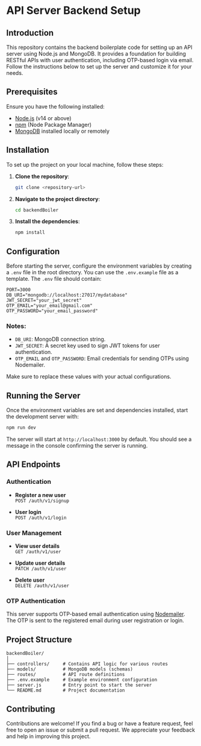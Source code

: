 # API Server Backend Setup

## Introduction

This repository contains the backend boilerplate code for setting up an API server using Node.js and MongoDB. It provides a foundation for building RESTful APIs with user authentication, including OTP-based login via email. Follow the instructions below to set up the server and customize it for your needs.

## Prerequisites

Ensure you have the following installed:

- [Node.js](https://nodejs.org/) (v14 or above)
- [npm](https://www.npmjs.com/) (Node Package Manager)
- [MongoDB](https://www.mongodb.com/) installed locally or remotely

## Installation

To set up the project on your local machine, follow these steps:

1. **Clone the repository**:

   ```bash
   git clone <repository-url>
   ```

2. **Navigate to the project directory**:

   ```bash
   cd backendBoiler
   ```

3. **Install the dependencies**:

   ```bash
   npm install
   ```

## Configuration

Before starting the server, configure the environment variables by creating a `.env` file in the root directory. You can use the `.env.example` file as a template. The `.env` file should contain:

```plaintext
PORT=3000
DB_URI="mongodb://localhost:27017/mydatabase"
JWT_SECRET="your_jwt_secret"
OTP_EMAIL="your_email@gmail.com"
OTP_PASSWORD="your_email_password"
```

### Notes:

- `DB_URI`: MongoDB connection string.
- `JWT_SECRET`: A secret key used to sign JWT tokens for user authentication.
- `OTP_EMAIL` and `OTP_PASSWORD`: Email credentials for sending OTPs using Nodemailer.

Make sure to replace these values with your actual configurations.

## Running the Server

Once the environment variables are set and dependencies installed, start the development server with:

```bash
npm run dev
```

The server will start at `http://localhost:3000` by default. You should see a message in the console confirming the server is running.

## API Endpoints

### Authentication

- **Register a new user**  
  `POST /auth/v1/signup`

- **User login**  
  `POST /auth/v1/login`

### User Management

- **View user details**  
  `GET /auth/v1/user`

- **Update user details**  
  `PATCH /auth/v1/user`

- **Delete user**  
  `DELETE /auth/v1/user`

### OTP Authentication

This server supports OTP-based email authentication using [Nodemailer](https://nodemailer.com/). The OTP is sent to the registered email during user registration or login.

## Project Structure

```plaintext
backendBoiler/
│
├── controllers/     # Contains API logic for various routes
├── models/          # MongoDB models (schemas)
├── routes/          # API route definitions
├── .env.example     # Example environment configuration
├── server.js        # Entry point to start the server
└── README.md        # Project documentation
```

## Contributing

Contributions are welcome! If you find a bug or have a feature request, feel free to open an issue or submit a pull request. We appreciate your feedback and help in improving this project.


